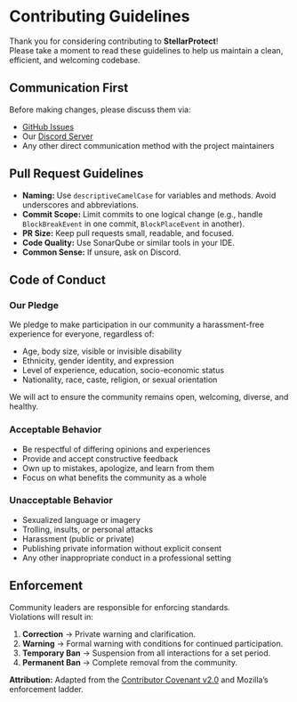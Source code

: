 # Contributing Guidelines

Thank you for considering contributing to **StellarProtect**!  
Please take a moment to read these guidelines to help us maintain a clean, efficient, and welcoming codebase.

## Communication First

Before making changes, please discuss them via:

- [GitHub Issues](../../issues)
- Our [Discord Server](https://discord.com/invite/4R9teKVcbM)
- Any other direct communication method with the project maintainers

## Pull Request Guidelines

- **Naming:** Use `descriptiveCamelCase` for variables and methods. Avoid underscores and abbreviations.
- **Commit Scope:** Limit commits to one logical change (e.g., handle `BlockBreakEvent` in one commit, `BlockPlaceEvent`
  in another).
- **PR Size:** Keep pull requests small, readable, and focused.
- **Code Quality:** Use SonarQube or similar tools in your IDE.
- **Common Sense:** If unsure, ask on Discord.

## Code of Conduct

### Our Pledge

We pledge to make participation in our community a harassment-free experience for everyone, regardless of:

- Age, body size, visible or invisible disability
- Ethnicity, gender identity, and expression
- Level of experience, education, socio-economic status
- Nationality, race, caste, religion, or sexual orientation

We will act to ensure the community remains open, welcoming, diverse, and healthy.

### Acceptable Behavior

- Be respectful of differing opinions and experiences
- Provide and accept constructive feedback
- Own up to mistakes, apologize, and learn from them
- Focus on what benefits the community as a whole

### Unacceptable Behavior

- Sexualized language or imagery
- Trolling, insults, or personal attacks
- Harassment (public or private)
- Publishing private information without explicit consent
- Any other inappropriate conduct in a professional setting

## Enforcement

Community leaders are responsible for enforcing standards.  
Violations will result in:

1. **Correction** → Private warning and clarification.
2. **Warning** → Formal warning with conditions for continued participation.
3. **Temporary Ban** → Suspension from all interactions for a set period.
4. **Permanent Ban** → Complete removal from the community.

**Attribution:** Adapted from
the [Contributor Covenant v2.0](https://www.contributor-covenant.org/version/2/0/code_of_conduct.html) and Mozilla’s
enforcement ladder.
